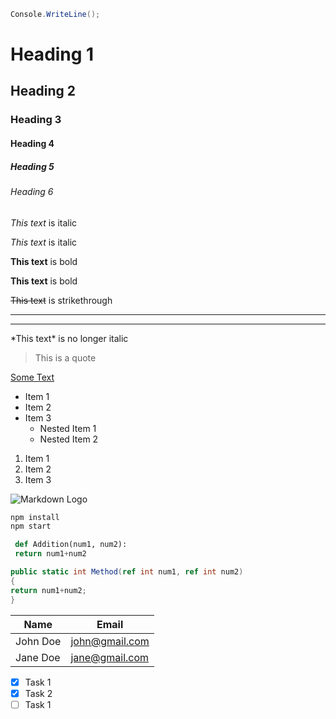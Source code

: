 ```C#
Console.WriteLine();
```

<!--Headings-->
# Heading 1
## Heading 2
### Heading 3
#### Heading 4
##### Heading 5
###### Heading 6

<!--Italic-->
*This text* is italic

_This text_ is italic

<!--Strong-->
**This text** is bold

__This text__ is bold

<!--Strikethrough-->
~~This text~~ is strikethrough

<!--Horizontal Rule-->

---
___

<!--Escape characters-->
\*This text\* is no longer italic

<!--Blockquote-->
>This is a quote

<!--Links-->
[Some Text](http:www.google.com "To the google")

<!--UL-->
* Item 1
* Item 2
* Item 3
    * Nested Item 1
    * Nested Item 2

<!--OL-->
1. Item 1
1. Item 2
1. Item 3

<!--Images-->
![Markdown Logo](https://markdown-here.com/img/icon256.png)

<!--GitHub-->

<!--Code Blocks-->
```bash
npm install
npm start
```

```python
 def Addition(num1, num2):
 return num1+num2
```

```C#
public static int Method(ref int num1, ref int num2)
{
return num1+num2;
}
```
<!--Tables-->
|Name    |Email         |
|--------|--------------|
|John Doe|john@gmail.com|
|Jane Doe|jane@gmail.com|


<!--Task Lists-->
* [x] Task 1
* [x] Task 2
* [ ] Task 1
